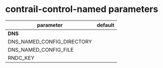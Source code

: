 # contrail-control-named parameters

| parameter                  | default |
| -------------------------- | ------- |
| **DNS**                    |         |
| DNS_NAMED_CONFIG_DIRECTORY |         |
| DNS_NAMED_CONFIG_FILE      |         |
| RNDC_KEY                   |         |
